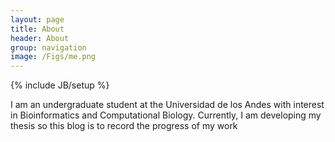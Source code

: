 ```yaml
---
layout: page
title: About
header: About
group: navigation
image: /Figs/me.png
---
```

{% include JB/setup %}

I am an undergraduate student at the Universidad de los Andes with interest in Bioinformatics and Computational Biology.
Currently, I am developing my thesis so this blog is to record the progress of my work

